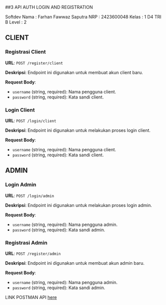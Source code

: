 ##3 API AUTH LOGIN AND REGISTRATION

Softdev
Nama : Farhan Fawwaz Saputra
NRP : 2423600048
Kelas : 1 D4 TRI B
Level : 2


## CLIENT 

### Registrasi Client

**URL**: `POST /register/client`

**Deskripsi**: Endpoint ini digunakan untuk membuat akun client baru.

**Request Body**:
- `username` (string, required): Nama pengguna client.
- `password` (string, required): Kata sandi client.

### Login Client

**URL**: `POST /login/client`

**Deskripsi**: Endpoint ini digunakan untuk melakukan proses login client.

**Request Body**:
- `username` (string, required): Nama pengguna client.
- `password` (string, required): Kata sandi client.

## ADMIN

### Login Admin

**URL**: `POST /login/admin`

**Deskripsi**: Endpoint ini digunakan untuk melakukan proses login admin.

**Request Body**:
- `username` (string, required): Nama pengguna admin.
- `password` (string, required): Kata sandi admin.  

### Registrasi Admin

**URL**: `POST /register/admin`

**Deskripsi**: Endpoint ini digunakan untuk membuat akun admin baru.

**Request Body**:
- `username` (string, required): Nama pengguna admin.
- `password` (string, required): Kata sandi admin.

LINK POSTMAN API [here](https://documenter.getpostman.com/view/34565584/2sA3BuUoJh#337ef96b-db2b-4546-931a-1ab0153af3d2)








